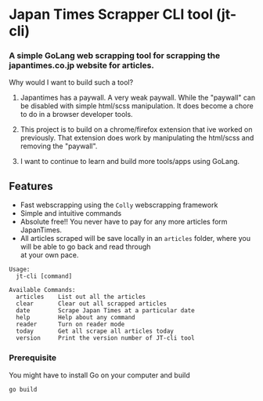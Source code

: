 # Japan Times Scrapper CLI tool (jt-cli)

### A simple GoLang web scrapping tool for scrapping the japantimes.co.jp website for articles.

Why would I want to build such a tool?

1. Japantimes has a paywall.  A very weak paywall.  While the "paywall" can be disabled
with simple html/scss manipulation.  It does become a chore to do in a browser developer tools.

2. This project is to build on a chrome/firefox extension that ive worked on previously.
That extension does work by manipulating the html/scss and removing the "paywall".

3. I want to continue to learn and build more tools/apps using GoLang.

## Features
- Fast webscrapping using the `Colly` webscrapping framework
- Simple and intuitive commands
- Absolute free!! You never have to pay for any more articles form JapanTimes.
- All articles scraped will be save locally in an `articles` folder, where you will be able to go back and read through  
at your own pace.

```bigquery
Usage:
  jt-cli [command]

Available Commands:
  articles    List out all the articles
  clear       Clear out all scrapped articles
  date        Scrape Japan Times at a particular date
  help        Help about any command
  reader      Turn on reader mode
  today       Get all scrape all articles today
  version     Print the version number of JT-cli tool
```

### Prerequisite 

You might have to install Go on your computer and build  

`go build`



